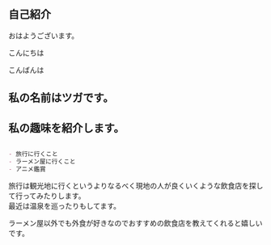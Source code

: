 ## 自己紹介
おはようございます。


こんにちは


こんばんは

## 私の名前はツガです。


## 私の趣味を紹介します。
```markdown

- 旅行に行くこと
- ラーメン屋に行くこと
- アニメ鑑賞

```
旅行は観光地に行くというよりなるべく現地の人が良くいくような飲食店を探して行ってみたりします。  
最近は温泉を巡ったりもしてます。

ラーメン屋以外でも外食が好きなのでおすすめの飲食店を教えてくれると嬉しいです。
